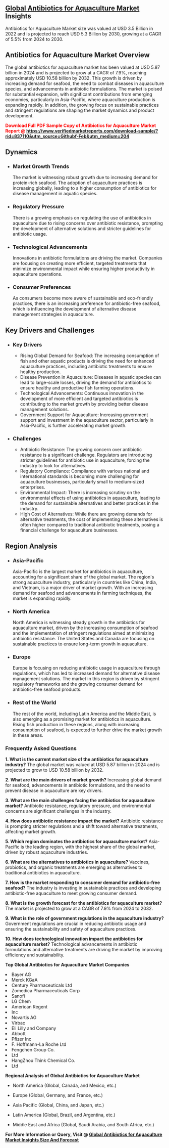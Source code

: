 <h2><a href="https://www.verifiedmarketreports.com/download-sample/?rid=837110&amp;utm_source=Githubf&amp;utm_medium=204" target="_blank">Global Antibiotics for Aquaculture Market</a> Insights</h2><p>Antibiotics for Aquaculture Market size was valued at USD 3.5 Billion in 2022 and is projected to reach USD 5.3 Billion by 2030, growing at a CAGR of 5.5% from 2024 to 2030.</p><p> <h2>Antibiotics for Aquaculture Market Overview</h2> <p>The global antibiotics for aquaculture market has been valued at USD 5.87 billion in 2024 and is projected to grow at a CAGR of 7.9%, reaching approximately USD 10.58 billion by 2032. This growth is driven by increasing demand for seafood, the need to combat diseases in aquaculture species, and advancements in antibiotic formulations. The market is poised for substantial expansion, with significant contributions from emerging economies, particularly in Asia-Pacific, where aquaculture production is expanding rapidly. In addition, the growing focus on sustainable practices and stringent regulations are shaping the market dynamics and product development.</p> <p><strong><p><span class=""><span style="color: #ff0000;"><strong>Download Full PDF Sample Copy of Antibiotics for Aquaculture Market Report</strong> @ </span><a href="https://www.verifiedmarketreports.com/download-sample/?rid=837110&amp;utm_source=Githubf-Feb&amp;utm_medium=204" target="_blank">https://www.verifiedmarketreports.com/download-sample/?rid=837110&amp;utm_source=Githubf-Feb&amp;utm_medium=204</a></span></p></strong></p> <h2>Dynamics</h2> <ul> <li><h3>Market Growth Trends</h3> The market is witnessing robust growth due to increasing demand for protein-rich seafood. The adoption of aquaculture practices is increasing globally, leading to a higher consumption of antibiotics for disease management in aquatic species.</li> <li><h3>Regulatory Pressure</h3> There is a growing emphasis on regulating the use of antibiotics in aquaculture due to rising concerns over antibiotic resistance, prompting the development of alternative solutions and stricter guidelines for antibiotic usage.</li> <li><h3>Technological Advancements</h3> Innovations in antibiotic formulations are driving the market. Companies are focusing on creating more efficient, targeted treatments that minimize environmental impact while ensuring higher productivity in aquaculture operations.</li> <li><h3>Consumer Preferences</h3> As consumers become more aware of sustainable and eco-friendly practices, there is an increasing preference for antibiotic-free seafood, which is influencing the development of alternative disease management strategies in aquaculture.</li> </ul> <h2>Key Drivers and Challenges</h2> <ul> <li><h3>Key Drivers</h3> <ul> <li>Rising Global Demand for Seafood: The increasing consumption of fish and other aquatic products is driving the need for enhanced aquaculture practices, including antibiotic treatments to ensure healthy production.</li> <li>Disease Prevention in Aquaculture: Diseases in aquatic species can lead to large-scale losses, driving the demand for antibiotics to ensure healthy and productive fish farming operations.</li> <li>Technological Advancements: Continuous innovation in the development of more efficient and targeted antibiotics is contributing to the market growth by providing better disease management solutions.</li> <li>Government Support for Aquaculture: Increasing government support and investment in the aquaculture sector, particularly in Asia-Pacific, is further accelerating market growth.</li> </ul> </li> <li><h3>Challenges</h3> <ul> <li>Antibiotic Resistance: The growing concern over antibiotic resistance is a significant challenge. Regulators are introducing stricter guidelines for antibiotic use in aquaculture, forcing the industry to look for alternatives.</li> <li>Regulatory Compliance: Compliance with various national and international standards is becoming more challenging for aquaculture businesses, particularly small to medium-sized enterprises.</li> <li>Environmental Impact: There is increasing scrutiny on the environmental effects of using antibiotics in aquaculture, leading to the demand for sustainable alternatives and better practices in the industry.</li> <li>High Cost of Alternatives: While there are growing demands for alternative treatments, the cost of implementing these alternatives is often higher compared to traditional antibiotic treatments, posing a financial challenge for aquaculture businesses.</li> </ul> </li> </ul> <h2>Region Analysis</h2> <ul> <li><h3>Asia-Pacific</h3> Asia-Pacific is the largest market for antibiotics in aquaculture, accounting for a significant share of the global market. The region's strong aquaculture industry, particularly in countries like China, India, and Vietnam, is a major driver of market growth. With an increasing demand for seafood and advancements in farming techniques, the market is expanding rapidly.</li> <li><h3>North America</h3> North America is witnessing steady growth in the antibiotics for aquaculture market, driven by the increasing consumption of seafood and the implementation of stringent regulations aimed at minimizing antibiotic resistance. The United States and Canada are focusing on sustainable practices to ensure long-term growth in aquaculture.</li> <li><h3>Europe</h3> Europe is focusing on reducing antibiotic usage in aquaculture through regulations, which has led to increased demand for alternative disease management solutions. The market in this region is driven by stringent regulatory frameworks and the growing consumer demand for antibiotic-free seafood products.</li> <li><h3>Rest of the World</h3> The rest of the world, including Latin America and the Middle East, is also emerging as a promising market for antibiotics in aquaculture. Rising fish production in these regions, along with increasing consumption of seafood, is expected to further drive the market growth in these areas.</li> </ul> <h3>Frequently Asked Questions</h3> <p><strong>1. What is the current market size of the antibiotics for aquaculture industry?</strong> The global market was valued at USD 5.87 billion in 2024 and is projected to grow to USD 10.58 billion by 2032.</p> <p><strong>2. What are the main drivers of market growth?</strong> Increasing global demand for seafood, advancements in antibiotic formulations, and the need to prevent disease in aquaculture are key drivers.</p> <p><strong>3. What are the main challenges facing the antibiotics for aquaculture market?</strong> Antibiotic resistance, regulatory pressure, and environmental concerns are significant challenges in the industry.</p> <p><strong>4. How does antibiotic resistance impact the market?</strong> Antibiotic resistance is prompting stricter regulations and a shift toward alternative treatments, affecting market growth.</p> <p><strong>5. Which region dominates the antibiotics for aquaculture market?</strong> Asia-Pacific is the leading region, with the highest share of the global market, driven by robust aquaculture industries.</p> <p><strong>6. What are the alternatives to antibiotics in aquaculture?</strong> Vaccines, probiotics, and organic treatments are emerging as alternatives to traditional antibiotics in aquaculture.</p> <p><strong>7. How is the market responding to consumer demand for antibiotic-free seafood?</strong> The industry is investing in sustainable practices and developing antibiotic-free aquaculture to meet growing consumer demand.</p> <p><strong>8. What is the growth forecast for the antibiotics for aquaculture market?</strong> The market is projected to grow at a CAGR of 7.9% from 2024 to 2032.</p> <p><strong>9. What is the role of government regulations in the aquaculture industry?</strong> Government regulations are crucial in reducing antibiotic usage and ensuring the sustainability and safety of aquaculture practices.</p> <p><strong>10. How does technological innovation impact the antibiotics for aquaculture market?</strong> Technological advancements in antibiotic formulations and alternative treatments are driving the market by improving efficiency and sustainability.</p> </p><p><strong>Top Global Antibiotics for Aquaculture Market Companies</strong></p><div data-test-id=""><p><li>Bayer AG</li><li> Merck KGaA</li><li> Century Pharmaceuticals Ltd</li><li> Zomedica Pharmaceuticals Corp</li><li> Sanofi</li><li> LG Chem</li><li> American Regent</li><li> Inc</li><li> Novartis AG</li><li> Virbac</li><li> Eli Lilly and Company</li><li> Abbott</li><li> Pfizer Inc</li><li> F. Hoffmann-La Roche Ltd</li><li> Fengchen Group Co.</li><li>Ltd</li><li> HangZhou Think Chemical Co.</li><li>Ltd</li></p><div><strong>Regional Analysis of&nbsp;Global Antibiotics for Aquaculture Market</strong></div><ul><li dir="ltr"><p dir="ltr">North America&nbsp;(Global, Canada, and Mexico, etc.)</p></li><li dir="ltr"><p dir="ltr">Europe (Global, Germany, and France, etc.)</p></li><li dir="ltr"><p dir="ltr">Asia Pacific&nbsp;(Global, China, and Japan, etc.)</p></li><li dir="ltr"><p dir="ltr">Latin America&nbsp;(Global, Brazil, and Argentina, etc.)</p></li><li dir="ltr">Middle East and Africa&nbsp;(Global, Saudi Arabia, and South Africa, etc.)</li></ul><p><strong>For More Information or Query, Visit @&nbsp;</strong><strong><a href="https://www.verifiedmarketreports.com/product/antibiotics-for-aquaculture-market/?utm_source=Githubf&amp;utm_medium=204" target="_blank">Global Antibiotics for Aquaculture Market Insights Size And Forecast</a></strong></p></div>
